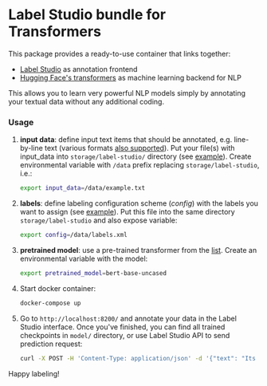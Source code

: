 # Label Studio bundle for Transformers

This package provides a ready-to-use container that links together:

- [Label Studio](https://github.com/heartexlabs/label-studio) as annotation frontend
- [Hugging Face's transformers](https://github.com/huggingface/transformers) as machine learning backend for NLP

This allows you to learn very powerful NLP models simply by annotating your textual data without any additional coding.

### Usage

1. **input data**: define input text items that should be annotated, e.g. line-by-line text (various formats [also supported](https://labelstud.io/guide/format.html#Input)). 
Put your file(s) with input_data into `storage/label-studio/` directory (see [example](storage/label-studio/example.txt)).
Create environmental variable with `/data` prefix replacing `storage/label-studio`, i.e.:
    ```bash
    export input_data=/data/example.txt
    ```
    
2. **labels**: define labeling configuration scheme (_config_) with the labels you want to assign (see [example](storage/label-studio/label.xml)).
Put this file into the same directory `storage/label-studio` and also expose variable:
    ```bash
    export config=/data/labels.xml
    ```

3. **pretrained model**: use a pre-trained transformer from the [list](https://huggingface.co/models). 
Create an environmental variable with the model:
    ```bash
    export pretrained_model=bert-base-uncased
    ```

4. Start docker container:
    ```bash
    docker-compose up
    ```

5. Go to `http://localhost:8200/` and annotate your data in the Label Studio interface. Once you've finished, you can find all trained checkpoints in `model/` directory,
or use Label Studio API to send prediction request:
    ```bash
    curl -X POST -H 'Content-Type: application/json' -d '{"text": "Its National Donut Day."}' http://localhost:8200/predict
    ```
 
Happy labeling!
